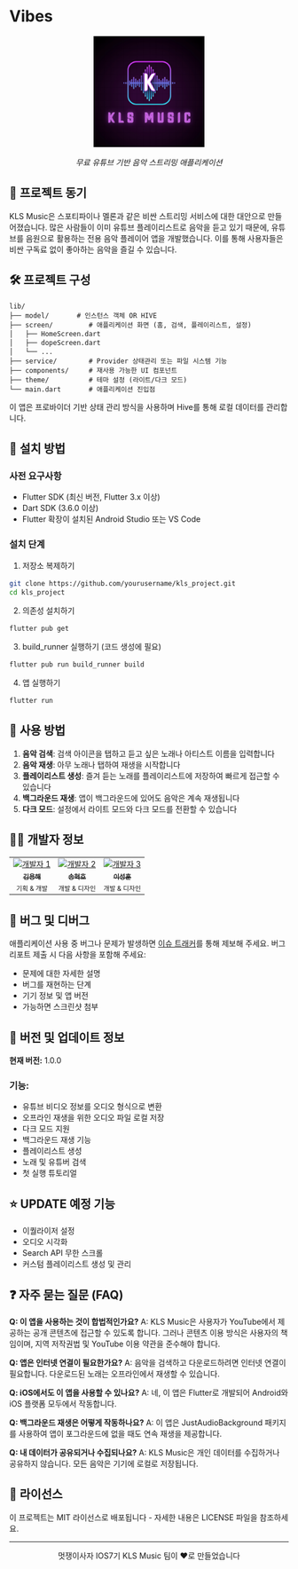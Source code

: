 # Vibes

<div align="center">
<img src="https://github.com/APP-iOS7/KLS-Music/blob/dev/assets/images/splash_logo.png" alt="KLS Music 로고" width="200"/>
<p><em>무료 유튜브 기반 음악 스트리밍 애플리케이션</em></p>
</div>

## 📝 프로젝트 동기

KLS Music은 스포티파이나 멜론과 같은 비싼 스트리밍 서비스에 대한 대안으로 만들어졌습니다. 많은 사람들이 이미 유튜브 플레이리스트로 음악을 듣고 있기 때문에, 유튜브를 음원으로 활용하는 전용 음악 플레이어 앱을 개발했습니다. 이를 통해 사용자들은 비싼 구독료 없이 좋아하는 음악을 즐길 수 있습니다.

## 🛠️ 프로젝트 구성

```
lib/
├── model/       # 인스턴스 객체 OR HIVE
├── screen/         # 애플리케이션 화면 (홈, 검색, 플레이리스트, 설정)
│   ├── HomeScreen.dart
│   ├── dopeScreen.dart
│   └── ...
├── service/        # Provider 상태관리 또는 파일 시스템 기능
├── components/     # 재사용 가능한 UI 컴포넌트
├── theme/          # 테마 설정 (라이트/다크 모드)
└── main.dart       # 애플리케이션 진입점
```

이 앱은 프로바이더 기반 상태 관리 방식을 사용하며 Hive를 통해 로컬 데이터를 관리합니다.

## 📲 설치 방법

### 사전 요구사항

- Flutter SDK (최신 버전, Flutter 3.x 이상)
- Dart SDK (3.6.0 이상)
- Flutter 확장이 설치된 Android Studio 또는 VS Code

### 설치 단계

1. 저장소 복제하기

```bash
git clone https://github.com/yourusername/kls_project.git
cd kls_project
```

2. 의존성 설치하기

```bash
flutter pub get
```

3. build_runner 실행하기 (코드 생성에 필요)

```bash
flutter pub run build_runner build
```

4. 앱 실행하기

```bash
flutter run
```

## 📱 사용 방법

1. **음악 검색**: 검색 아이콘을 탭하고 듣고 싶은 노래나 아티스트 이름을 입력합니다
2. **음악 재생**: 아무 노래나 탭하여 재생을 시작합니다
3. **플레이리스트 생성**: 즐겨 듣는 노래를 플레이리스트에 저장하여 빠르게 접근할 수 있습니다
4. **백그라운드 재생**: 앱이 백그라운드에 있어도 음악은 계속 재생됩니다
5. **다크 모드**: 설정에서 라이트 모드와 다크 모드를 전환할 수 있습니다

## 👨‍💻 개발자 정보

<table>
<tr>
    <td align="center">
    <a href="https://github.com/developer1">
        <img src="https://via.placeholder.com/100" width="100px;" alt="개발자 1"/>
        <br />
        <sub><b>김용해</b></sub>
    </a>
    <br />
    <sub>기획 & 개발</sub>
    </td>
    <td align="center">
    <a href="https://github.com/developer2">
        <img src="https://via.placeholder.com/100" width="100px;" alt="개발자 2"/>
        <br />
        <sub><b>송혁호</b></sub>
    </a>
    <br />
    <sub>개발 & 디자인</sub>
    </td>
    <td align="center">
    <a href="https://github.com/developer3">
        <img src="https://via.placeholder.com/100" width="100px;" alt="개발자 3"/>
        <br />
        <sub><b>이성훈</b></sub>
    </a>
    <br />
    <sub>개발 & 디자인</sub>
    </td>
</tr>
</table>

## 🐛 버그 및 디버그

애플리케이션 사용 중 버그나 문제가 발생하면 [이슈 트래커](https://github.com/yourusername/kls_project/issues)를 통해 제보해 주세요. 버그 리포트 제출 시 다음 사항을 포함해 주세요:

- 문제에 대한 자세한 설명
- 버그를 재현하는 단계
- 기기 정보 및 앱 버전
- 가능하면 스크린샷 첨부

## 🔄 버전 및 업데이트 정보

**현재 버전:** 1.0.0

### 기능:

- 유튜브 비디오 정보를 오디오 형식으로 변환
- 오프라인 재생을 위한 오디오 파일 로컬 저장
- 다크 모드 지원
- 백그라운드 재생 기능
- 플레이리스트 생성
- 노래 및 유튜버 검색
- 첫 실행 튜토리얼

## ⭐ UPDATE 예정 기능

- 이퀄라이저 설정
- 오디오 시각화
- Search API 무한 스크롤
- 커스텀 플레이리스트 생성 및 관리

## ❓ 자주 묻는 질문 (FAQ)

**Q: 이 앱을 사용하는 것이 합법적인가요?**
A: KLS Music은 사용자가 YouTube에서 제공하는 공개 콘텐츠에 접근할 수 있도록 합니다. 그러나 콘텐츠 이용 방식은 사용자의 책임이며, 지역 저작권법 및 YouTube 이용 약관을 준수해야 합니다.

**Q: 앱은 인터넷 연결이 필요한가요?**
A: 음악을 검색하고 다운로드하려면 인터넷 연결이 필요합니다. 다운로드된 노래는 오프라인에서 재생할 수 있습니다.

**Q: iOS에서도 이 앱을 사용할 수 있나요?**
A: 네, 이 앱은 Flutter로 개발되어 Android와 iOS 플랫폼 모두에서 작동합니다.

**Q: 백그라운드 재생은 어떻게 작동하나요?**
A: 이 앱은 JustAudioBackground 패키지를 사용하여 앱이 포그라운드에 없을 때도 연속 재생을 제공합니다.

**Q: 내 데이터가 공유되거나 수집되나요?**
A: KLS Music은 개인 데이터를 수집하거나 공유하지 않습니다. 모든 음악은 기기에 로컬로 저장됩니다.

## 📄 라이선스

이 프로젝트는 MIT 라이선스로 배포됩니다 - 자세한 내용은 LICENSE 파일을 참조하세요.

---

<div align="center">
멋쟁이사자 IOS7기 KLS Music 팀이 ❤️로 만들었습니다
</div>
